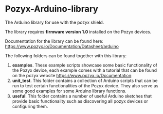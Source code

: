 # Pozyx-Arduino-library
The Arduino library for use with the pozyx shield.

The library requires **firmware version 1.0** installed on the Pozyx devices.

Documentation for the library can be found here:
https://www.pozyx.io/Documentation/Datasheet/arduino

The following folders can be found together with this library:

1.  **examples**. These example scripts showcase some basic functionality of the Pozyx device, each example comes with a tutorial that can be found on the pozyx website https://www.pozyx.io/Documentation
2.  **unit_test**. This folder contains a collection of Arduino scripts that can be run to test certain functionalities of the Pozyx device. They also serve as some good examples for some Arduino library functions.
3.  **useful**. This folder contains a number of useful Arduino sketches that provide basic functionality such as discovering all pozyx devices or configuring them.

